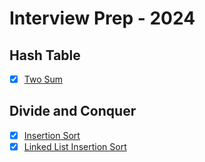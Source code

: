 # Interview Prep - 2024

## Hash Table

* [X] [Two Sum](/Hash%20Table/TwoSum.cpp)
## Divide and Conquer

* [X] [Insertion Sort](/Divide%20and%20Conquer/Sorting/InsertionSort.cpp)
* [X] [Linked List Insertion Sort](./Divide%20and%20Conquer/Sorting/InsertionSortList.cpp)
